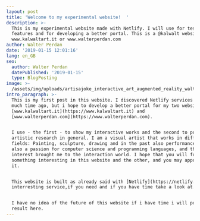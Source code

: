 ```yaml
---
layout: post
title: 'Welcome to my experimental website!  '
description: >-
  This is my experimental website made with Netlify. I will use for testing new
  features and for developing a better portal. This is a @kalwalt website: go to
  www.kalwaltart.it or www.walterperdan.com 
author: Walter Perdan
date: '2019-01-15 12:01:16'
lang: en_GB
seo:
  author: Walter Perdan
  datePublished: '2019-01-15'
  type: BlogPosting
image: >-
  /assets/img/uploads/artisajoke_interactive_art_augmented_reality_walter_perdan.jpg
intro_paragraph: >-
  This is my first post in this website. I discovered Netlify services not so
  much time ago, but i hope to develop a better portal for my two websites:
  [www.kalwaltart.it](https://www.kalwaltart.it) and
  [www.walterperdan.com](https://www.walterperdan.com). 


  I use - the first - to show my interactive works and the second to present my
  artistic research in general. I am a visual artist that works in different
  fields: Painting, sculpture, drawing and in the past also performance. I have
  also a passion for computer science and programming languages, and this
  interest brought me to the interaction world. I hope that you will found
  something interesting in this website and the other, and you may appreciate
  it.


  This website is built as already said with [Netlify](https://netlify.com) very
  interresting service,if you need and if you have time take a look at.


  I have no idea of the future of this website if i have time i will post my
  result here.
---
```


